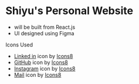 # Shiyu's Personal Website

- will be built from React.js
- UI designed using Figma

Icons Used
- <a target="_blank" href="https://icons8.com/icon/447/linkedin">Linked in</a> icon by <a target="_blank" href="https://icons8.com">Icons8</a>
- <a target="_blank" href="https://icons8.com/icon/106564/github">GitHub</a> icon by <a target="_blank" href="https://icons8.com">Icons8</a>
- <a target="_blank" href="https://icons8.com/icon/32292/instagram">Instagram</a> icon by <a target="_blank" href="https://icons8.com">Icons8</a>
- <a target="_blank" href="https://icons8.com/icon/53388/mail">Mail</a> icon by <a target="_blank" href="https://icons8.com">Icons8</a>
